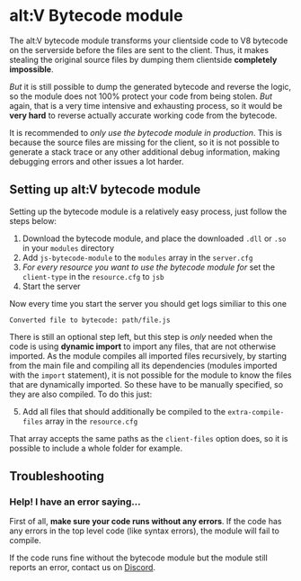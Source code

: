 # alt:V Bytecode module

The alt:V bytecode module transforms your clientside code to V8 bytecode on the serverside before the files are sent to the client. Thus,
it makes stealing the original source files by dumping them clientside **completely impossible**.

*But* it is still possible to dump the generated bytecode and reverse the logic, so the module does not 100% protect your code from being stolen.
*But* again, that is a very time intensive and exhausting process, so it would be **very hard** to reverse actually accurate working code from the
bytecode.

It is recommended to *only use the bytecode module in production*. This is because the source files are missing for the client, so it is not possible
to generate a stack trace or any other additional debug information, making debugging errors and other issues a lot harder.

## Setting up alt:V bytecode module

Setting up the bytecode module is a relatively easy process, just follow the steps below:

1. Download the bytecode module, and place the downloaded `.dll` or `.so` in your `modules` directory
2. Add `js-bytecode-module` to the `modules` array in the `server.cfg`
3. *For every resource you want to use the bytecode module for* set the `client-type` in the `resource.cfg` to `jsb`
4. Start the server

Now every time you start the server you should get logs similiar to this one
```
Converted file to bytecode: path/file.js
```

There is still an optional step left, but this step is *only* needed when the code is using **dynamic import** to import any files,
that are not otherwise imported. As the module compiles all imported files recursively, by starting from the main file and compiling
all its dependencies (modules imported with the `import` statement), it is not possible for the module to know the files that are dynamically imported.
So these have to be manually specified, so they are also compiled.
To do this just:

5. Add all files that should additionally be compiled to the `extra-compile-files` array in the `resource.cfg`

That array accepts the same paths as the `client-files` option does, so it is possible to include a whole folder for example.

## Troubleshooting

### Help! I have an error saying...

First of all, **make sure your code runs without any errors**. If the code has any errors in the top level code (like syntax errors),
the module will fail to compile.

If the code runs fine without the bytecode module but the module still reports an error, contact us on [Discord](https://discord.altv.mp).
